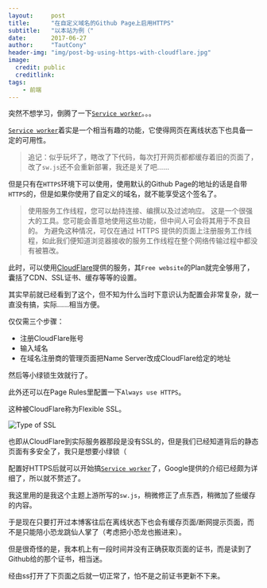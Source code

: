 ```yaml
---
layout:     post
title:      "在自定义域名的Github Page上启用HTTPS"
subtitle:   "以本站为例（"
date:       2017-06-27
author:     "TautCony"
header-img: "img/post-bg-using-https-with-cloudflare.jpg"
image:
  credit: public
  creditlink: 
tags:
    - 前端
---
```


突然不想学习，倒腾了一下[`Service worker`](https://developers.google.com/web/fundamentals/getting-started/primers/service-workers)。。。

<!--more-->

[`Service worker`](https://developers.google.com/web/fundamentals/getting-started/primers/service-workers)着实是一个相当有趣的功能，它使得网页在离线状态下也具备一定的可用性。

> 追记：似乎玩坏了，瞎改了下代码，每次打开网页都都缓存着旧的页面了，改了`sw.js`还不会重新部署，我还是关了吧……

但是只有在`HTTPS`环境下可以使用，使用默认的Github Page的地址的话是自带`HTTPS`的，但是如果你使用了自定义的域名，就不能享受这个签名了。

> 使用服务工作线程，您可以劫持连接、编撰以及过滤响应。 这是一个很强大的工具。您可能会善意地使用这些功能，但中间人可会将其用于不良目的。 为避免这种情况，可仅在通过 HTTPS 提供的页面上注册服务工作线程，如此我们便知道浏览器接收的服务工作线程在整个网络传输过程中都没有被篡改。

此时，可以使用[CloudFlare](https://www.cloudflare.com/)提供的服务，其`Free website`的Plan就完全够用了，囊括了CDN、SSL证书、缓存等等的设置。

其实早前就已经看到了这个，但不知为什么当时下意识认为配置会非常复杂，就一直没有搞，实际……相当方便。

仅仅需三个步骤：

- 注册CloudFlare账号
- 输入域名
- 在域名注册商的管理页面把Name Server改成CloudFlare给定的地址

然后等小绿锁生效就行了。

此外还可以在Page Rules里配置一下`Always use HTTPS`。

这种被CloudFlare称为Flexible SSL。

![Type of SSL](https://www.cloudflare.com/a/static/images/ssl/ssl.png)

也即从CloudFlare到实际服务器那段是没有SSL的，但是我们已经知道背后的静态页面有多安全了，我只是想要小绿锁（

配置好HTTPS后就可以开始搞[`Service worker`](https://developers.google.com/web/fundamentals/getting-started/primers/service-workers)了，Google提供的介绍已经颇为详细了，所以就不赘述了。

我这里用的是我这个主题上游所写的`sw.js`，稍微修正了点东西，稍微加了些缓存的内容。

于是现在只要打开过本博客往后在离线状态下也会有缓存页面/断网提示页面，而不是只能陪小恐龙跳仙人掌了（考虑把小恐龙也搬进来）。

但是很奇怪的是，我本机上有一段时间并没有正确获取页面的证书，而是读到了Github给的那个证书，相当迷。

经由ss打开了下页面之后就一切正常了，怕不是之前证书更新不下来。
